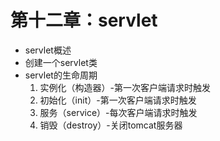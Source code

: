 # 第十二章：servlet

* servlet概述
* 创建一个servlet类
* servlet的生命周期
  1. 实例化（构造器）-第一次客户端请求时触发
  2. 初始化（init）-第一次客户端请求时触发
  3. 服务（service）-每次客户端请求时触发
  4. 销毁（destroy）-关闭tomcat服务器



